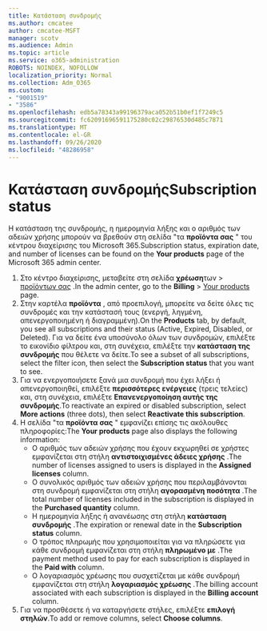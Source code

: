 ```yaml
---
title: Κατάσταση συνδρομής
ms.author: cmcatee
author: cmcatee-MSFT
manager: scotv
ms.audience: Admin
ms.topic: article
ms.service: o365-administration
ROBOTS: NOINDEX, NOFOLLOW
localization_priority: Normal
ms.collection: Adm_O365
ms.custom:
- "9001519"
- "3586"
ms.openlocfilehash: edb5a78343a99196379aca052b51b0ef1f7249c5
ms.sourcegitcommit: fc62091696591175280c02c29876530d485c7871
ms.translationtype: MT
ms.contentlocale: el-GR
ms.lasthandoff: 09/26/2020
ms.locfileid: "48286958"
---
```

# <a name="subscription-status"></a><span data-ttu-id="16f80-102">Κατάσταση συνδρομής</span><span class="sxs-lookup"><span data-stu-id="16f80-102">Subscription status</span></span>

<span data-ttu-id="16f80-103">Η κατάσταση της συνδρομής, η ημερομηνία λήξης και ο αριθμός των αδειών χρήσης μπορούν να βρεθούν στη σελίδα "τα **προϊόντα σας** " του κέντρου διαχείρισης του Microsoft 365.</span><span class="sxs-lookup"><span data-stu-id="16f80-103">Subscription status, expiration date, and number of licenses can be found on the **Your products** page of the Microsoft 365 admin center.</span></span>

1. <span data-ttu-id="16f80-104">Στο κέντρο διαχείρισης, μεταβείτε στη σελίδα **χρέωση**των  >  [προϊόντων σας](https://go.microsoft.com/fwlink/p/?linkid=842054) .</span><span class="sxs-lookup"><span data-stu-id="16f80-104">In the admin center, go to the **Billing** > [Your products](https://go.microsoft.com/fwlink/p/?linkid=842054) page.</span></span>
2. <span data-ttu-id="16f80-105">Στην καρτέλα **προϊόντα** , από προεπιλογή, μπορείτε να δείτε όλες τις συνδρομές και την κατάστασή τους (ενεργή, ληγμένη, απενεργοποιημένη ή διαγραμμένη).</span><span class="sxs-lookup"><span data-stu-id="16f80-105">On the **Products** tab, by default, you see all subscriptions and their status (Active, Expired, Disabled, or Deleted).</span></span> <span data-ttu-id="16f80-106">Για να δείτε ένα υποσύνολο όλων των συνδρομών, επιλέξτε το εικονίδιο φίλτρου και, στη συνέχεια, επιλέξτε την **κατάσταση της συνδρομής** που θέλετε να δείτε.</span><span class="sxs-lookup"><span data-stu-id="16f80-106">To see a subset of all subscriptions, select the filter icon, then select the **Subscription status** that you want to see.</span></span>
3. <span data-ttu-id="16f80-107">Για να ενεργοποιήσετε ξανά μια συνδρομή που έχει λήξει ή απενεργοποιηθεί, επιλέξτε **περισσότερες ενέργειες** (τρεις τελείες) και, στη συνέχεια, επιλέξτε **Επανενεργοποίηση αυτής της συνδρομής**.</span><span class="sxs-lookup"><span data-stu-id="16f80-107">To reactivate an expired or disabled subscription, select **More actions** (three dots), then select **Reactivate this subscription**.</span></span>
4. <span data-ttu-id="16f80-108">Η σελίδα "τα **προϊόντα σας** " εμφανίζει επίσης τις ακόλουθες πληροφορίες:</span><span class="sxs-lookup"><span data-stu-id="16f80-108">The **Your products** page also displays the following information:</span></span>
    - <span data-ttu-id="16f80-109">Ο αριθμός των αδειών χρήσης που έχουν εκχωρηθεί σε χρήστες εμφανίζεται στη στήλη **αντιστοιχισμένες άδειες χρήσης** .</span><span class="sxs-lookup"><span data-stu-id="16f80-109">The number of licenses assigned to users is displayed in the **Assigned licenses** column.</span></span>
    - <span data-ttu-id="16f80-110">Ο συνολικός αριθμός των αδειών χρήσης που περιλαμβάνονται στη συνδρομή εμφανίζεται στη στήλη **αγορασμένη ποσότητα** .</span><span class="sxs-lookup"><span data-stu-id="16f80-110">The total number of licenses included in the subscription is displayed in the **Purchased quantity** column.</span></span>
    - <span data-ttu-id="16f80-111">Η ημερομηνία λήξης ή ανανέωσης στη στήλη **κατάσταση συνδρομής** .</span><span class="sxs-lookup"><span data-stu-id="16f80-111">The expiration or renewal date in the **Subscription status** column.</span></span>
    - <span data-ttu-id="16f80-112">Ο τρόπος πληρωμής που χρησιμοποιείται για να πληρώσετε για κάθε συνδρομή εμφανίζεται στη στήλη **πληρωμένο με** .</span><span class="sxs-lookup"><span data-stu-id="16f80-112">The payment method used to pay for each subscription is displayed in the **Paid with** column.</span></span>
    - <span data-ttu-id="16f80-113">Ο λογαριασμός χρέωσης που συσχετίζεται με κάθε συνδρομή εμφανίζεται στη στήλη **λογαριασμός χρέωσης** .</span><span class="sxs-lookup"><span data-stu-id="16f80-113">The billing account associated with each subscription is displayed in the **Billing account** column.</span></span>
5. <span data-ttu-id="16f80-114">Για να προσθέσετε ή να καταργήσετε στήλες, επιλέξτε **επιλογή στηλών**.</span><span class="sxs-lookup"><span data-stu-id="16f80-114">To add or remove columns, select **Choose columns**.</span></span>